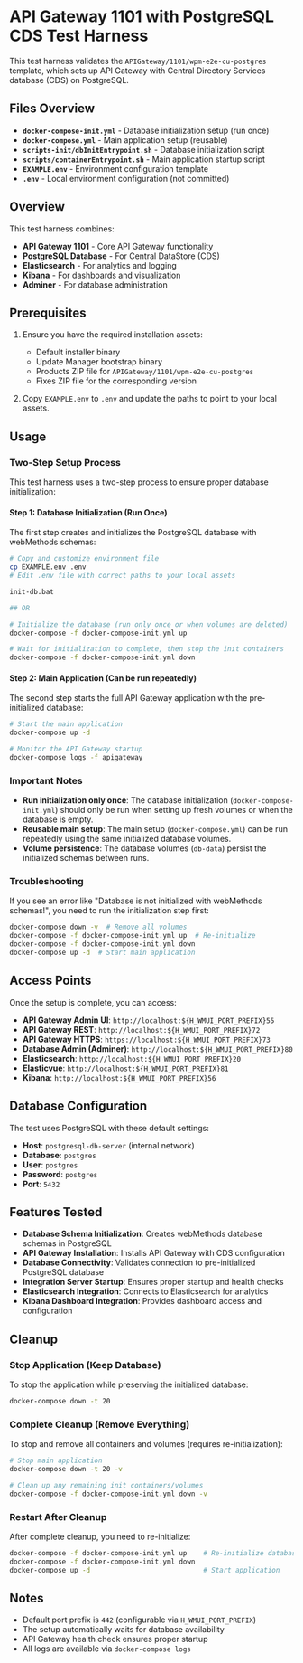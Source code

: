 # API Gateway 1101 with PostgreSQL CDS Test Harness

This test harness validates the `APIGateway/1101/wpm-e2e-cu-postgres` template, which sets up API Gateway with Central Directory Services database (CDS) on PostgreSQL.

## Files Overview

- **`docker-compose-init.yml`** - Database initialization setup (run once)
- **`docker-compose.yml`** - Main application setup (reusable)
- **`scripts-init/dbInitEntrypoint.sh`** - Database initialization script
- **`scripts/containerEntrypoint.sh`** - Main application startup script
- **`EXAMPLE.env`** - Environment configuration template
- **`.env`** - Local environment configuration (not committed)

## Overview

This test harness combines:
- **API Gateway 1101** - Core API Gateway functionality
- **PostgreSQL Database** - For Central DataStore (CDS) 
- **Elasticsearch** - For analytics and logging
- **Kibana** - For dashboards and visualization
- **Adminer** - For database administration

## Prerequisites

1. Ensure you have the required installation assets:
   - Default installer binary
   - Update Manager bootstrap binary  
   - Products ZIP file for `APIGateway/1101/wpm-e2e-cu-postgres`
   - Fixes ZIP file for the corresponding version

2. Copy `EXAMPLE.env` to `.env` and update the paths to point to your local assets.

## Usage

### Two-Step Setup Process

This test harness uses a two-step process to ensure proper database initialization:

#### Step 1: Database Initialization (Run Once)
The first step creates and initializes the PostgreSQL database with webMethods schemas:

```bash
# Copy and customize environment file
cp EXAMPLE.env .env
# Edit .env file with correct paths to your local assets

init-db.bat

## OR

# Initialize the database (run only once or when volumes are deleted)
docker-compose -f docker-compose-init.yml up

# Wait for initialization to complete, then stop the init containers
docker-compose -f docker-compose-init.yml down
```

#### Step 2: Main Application (Can be run repeatedly)
The second step starts the full API Gateway application with the pre-initialized database:

```bash
# Start the main application
docker-compose up -d

# Monitor the API Gateway startup
docker-compose logs -f apigateway
```

### Important Notes

- **Run initialization only once**: The database initialization (`docker-compose-init.yml`) should only be run when setting up fresh volumes or when the database is empty.
- **Reusable main setup**: The main setup (`docker-compose.yml`) can be run repeatedly using the same initialized database volumes.
- **Volume persistence**: The database volumes (`db-data`) persist the initialized schemas between runs.

### Troubleshooting

If you see an error like "Database is not initialized with webMethods schemas!", you need to run the initialization step first:

```bash
docker-compose down -v  # Remove all volumes
docker-compose -f docker-compose-init.yml up  # Re-initialize
docker-compose -f docker-compose-init.yml down
docker-compose up -d  # Start main application
```

## Access Points

Once the setup is complete, you can access:

- **API Gateway Admin UI**: `http://localhost:${H_WMUI_PORT_PREFIX}55`
- **API Gateway REST**: `http://localhost:${H_WMUI_PORT_PREFIX}72`
- **API Gateway HTTPS**: `https://localhost:${H_WMUI_PORT_PREFIX}73`
- **Database Admin (Adminer)**: `http://localhost:${H_WMUI_PORT_PREFIX}80`
- **Elasticsearch**: `http://localhost:${H_WMUI_PORT_PREFIX}20`
- **Elasticvue**: `http://localhost:${H_WMUI_PORT_PREFIX}81`
- **Kibana**: `http://localhost:${H_WMUI_PORT_PREFIX}56`

## Database Configuration

The test uses PostgreSQL with these default settings:
- **Host**: `postgresql-db-server` (internal network)
- **Database**: `postgres`
- **User**: `postgres`
- **Password**: `postgres`
- **Port**: `5432`

## Features Tested

- **Database Schema Initialization**: Creates webMethods database schemas in PostgreSQL
- **API Gateway Installation**: Installs API Gateway with CDS configuration
- **Database Connectivity**: Validates connection to pre-initialized PostgreSQL database
- **Integration Server Startup**: Ensures proper startup and health checks
- **Elasticsearch Integration**: Connects to Elasticsearch for analytics
- **Kibana Dashboard Integration**: Provides dashboard access and configuration

## Cleanup

### Stop Application (Keep Database)
To stop the application while preserving the initialized database:
```bash
docker-compose down -t 20
```

### Complete Cleanup (Remove Everything)
To stop and remove all containers and volumes (requires re-initialization):
```bash
# Stop main application
docker-compose down -t 20 -v

# Clean up any remaining init containers/volumes
docker-compose -f docker-compose-init.yml down -v
```

### Restart After Cleanup
After complete cleanup, you need to re-initialize:
```bash
docker-compose -f docker-compose-init.yml up    # Re-initialize database
docker-compose -f docker-compose-init.yml down
docker-compose up -d                            # Start application
```

## Notes

- Default port prefix is `442` (configurable via `H_WMUI_PORT_PREFIX`)
- The setup automatically waits for database availability
- API Gateway health check ensures proper startup
- All logs are available via `docker-compose logs`